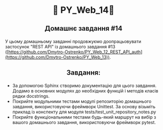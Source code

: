 #  <p align="center">:robot:  PY_Web_14:robot:  </p>

## <p align="center">Домашнє завдання  #14</p>


У цьому домашньому завданні продовжуємо доопрацьовувати  застосунок "REST API" із домашнього завдання #13 ([https://github.com/Dmytro-Ostrenko/PY_Web_12_REST_API_auth](https://github.com/Dmytro-Ostrenko/PY_Web_13)).

## <p align="center">Завдання:</p>


- За допомогою Sphinx створимо документацію для цього завдання. Додамо в основних модулях до необхідних функцій і методів класів рядки docstrings.
- Покрийте модульними тестами модулі репозиторію домашнього завдання, використовуючи фреймворк Unittest. За основу візьміть приклад із конспекту для модуля tests/test_unit_repository_notes.py
- Покрийте функціональними тестами будь-який маршрут на вибір з вашого домашнього завдання, використовуючи фреймворк pytest.
